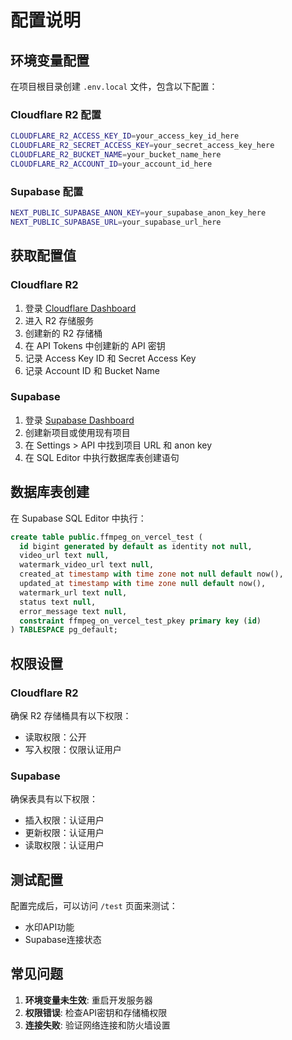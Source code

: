 # 配置说明

## 环境变量配置

在项目根目录创建 `.env.local` 文件，包含以下配置：

### Cloudflare R2 配置
```bash
CLOUDFLARE_R2_ACCESS_KEY_ID=your_access_key_id_here
CLOUDFLARE_R2_SECRET_ACCESS_KEY=your_secret_access_key_here
CLOUDFLARE_R2_BUCKET_NAME=your_bucket_name_here
CLOUDFLARE_R2_ACCOUNT_ID=your_account_id_here
```

### Supabase 配置
```bash
NEXT_PUBLIC_SUPABASE_ANON_KEY=your_supabase_anon_key_here
NEXT_PUBLIC_SUPABASE_URL=your_supabase_url_here
```

## 获取配置值

### Cloudflare R2
1. 登录 [Cloudflare Dashboard](https://dash.cloudflare.com/)
2. 进入 R2 存储服务
3. 创建新的 R2 存储桶
4. 在 API Tokens 中创建新的 API 密钥
5. 记录 Access Key ID 和 Secret Access Key
6. 记录 Account ID 和 Bucket Name

### Supabase
1. 登录 [Supabase Dashboard](https://supabase.com/dashboard)
2. 创建新项目或使用现有项目
3. 在 Settings > API 中找到项目 URL 和 anon key
4. 在 SQL Editor 中执行数据库表创建语句

## 数据库表创建

在 Supabase SQL Editor 中执行：

```sql
create table public.ffmpeg_on_vercel_test (
  id bigint generated by default as identity not null,
  video_url text null,
  watermark_video_url text null,
  created_at timestamp with time zone not null default now(),
  updated_at timestamp with time zone null default now(),
  watermark_url text null,
  status text null,
  error_message text null,
  constraint ffmpeg_on_vercel_test_pkey primary key (id)
) TABLESPACE pg_default;
```

## 权限设置

### Cloudflare R2
确保 R2 存储桶具有以下权限：
- 读取权限：公开
- 写入权限：仅限认证用户

### Supabase
确保表具有以下权限：
- 插入权限：认证用户
- 更新权限：认证用户
- 读取权限：认证用户

## 测试配置

配置完成后，可以访问 `/test` 页面来测试：
- 水印API功能
- Supabase连接状态

## 常见问题

1. **环境变量未生效**: 重启开发服务器
2. **权限错误**: 检查API密钥和存储桶权限
3. **连接失败**: 验证网络连接和防火墙设置

